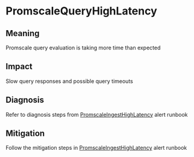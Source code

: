 # PromscaleQueryHighLatency

## Meaning

Promscale query evaluation is taking more time than expected

## Impact

Slow query responses and possible query timeouts

## Diagnosis

Refer to diagnosis steps from [PromscaleIngestHighLatency](PromscaleIngestHighLatency.md#diagnosis) alert runbook

## Mitigation

Follow the mitigation steps in [PromscaleIngestHighLatency](PromscaleIngestHighLatency.md#mitigation) alert runbook

